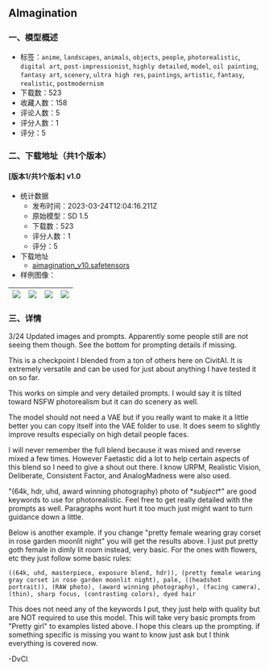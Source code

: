 ## AImagination
### 一、模型概述

- 标签：`anime`, `landscapes`, `animals`, `objects`, `people`, `photorealistic`, `digital art`, `post-impressionist`, `highly detailed`, `model`, `oil painting`, `fantasy art`, `scenery`, `ultra high res`, `paintings`, `artistic`, `fantasy`, `realistic`, `postmodernism`
- 下载数：523
- 收藏人数：158
- 评论人数：5
- 评分人数：1
- 评分：5

### 二、下载地址（共1个版本）

#### [版本1/共1个版本] v1.0

- 统计数据
  - 发布时间：2023-03-24T12:04:16.211Z
  - 原始模型：SD 1.5
  - 下载数：523
  - 评分人数：1
  - 评分：5
- 下载地址
  - [aimagination_v10.safetensors](https://civitai.com/api/download/models/26484)
- 样例图像：

| <img src="https://image.civitai.com/xG1nkqKTMzGDvpLrqFT7WA/ed0f51ab-64b5-4ca7-21a0-d2b0b3d04100/width=450/319227.jpeg" /> | <img src="https://image.civitai.com/xG1nkqKTMzGDvpLrqFT7WA/c85ca261-989a-465d-dbd6-f0fd38134e00/width=450/298154.jpeg" /> | <img src="https://image.civitai.com/xG1nkqKTMzGDvpLrqFT7WA/38723657-48c2-4885-d84b-a03ca13c7c00/width=450/291860.jpeg" /> | <img src="https://image.civitai.com/xG1nkqKTMzGDvpLrqFT7WA/3fd1b474-795b-4fa2-0d96-cb44bfd59d00/width=450/298266.jpeg" /> |
| ---- | ---- | ---- | ---- |


### 三、详情
<p>3/24 Updated images and prompts. Apparently some people still are not seeing them though. See the bottom for prompting details if missing.</p><p>This is a checkpoint I blended from a ton of others here on CivitAI. It is extremely versatile and can be used for just about anything I have tested it on so far.</p><p>This works on simple and very detailed prompts. I would say it is tilted toward NSFW photorealism but it can do scenery as well.</p><p>The model should not need a VAE but if you really want to make it a little better you can copy itself into the VAE folder to use. It does seem to slightly improve results especially on high detail people faces.</p><p>I will never remember the full blend because it was mixed and reverse mixed a few times. However Faetastic did a lot to help certain aspects of this blend so I need to give a shout out there. I know URPM, Realistic Vision, Deliberate, Consistent Factor, and AnalogMadness were also used.</p><p>"(64k, hdr, uhd, award winning photography) photo of *<em>subject</em>*" are good keywords to use for photorealistic. Feel free to get really detailed with the prompts as well. Paragraphs wont hurt it too much just might want to turn guidance down a little.</p><p>Below is another example. if you change "pretty female wearing gray corset in rose garden moonlit night" you will get the results above. I just put pretty goth female in dimly lit room instead, very basic. For the ones with flowers, etc they just follow some basic rules:</p><pre><code>((64k, uhd, masterpiece, exposure blend, hdr)), (pretty female wearing gray corset in rose garden moonlit night), pale, ((headshot portrait)), (RAW photo), (award winning photography), (facing camera), (thin), sharp focus, (contrasting colors), dyed hair
</code></pre><p></p><p>This does not need any of the keywords I put, they just help with quality but are NOT required to use this model. This will take very basic prompts from "Pretty girl" to examples listed above. I hope this clears up the prompting. if something specific is missing you want to know just ask but I think everything is covered now.</p><p></p><p>-DvCl</p>